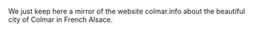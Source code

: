 We just keep here a mirror of the website colmar.info about the beautiful city of Colmar in French Alsace.
